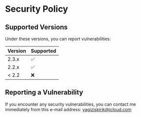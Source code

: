 # Security Policy

## Supported Versions

Under these versions, you can report vulnerabilities:

| Version | Supported          |
| ------- | ------------------ |
| 2.3.x   | :white_check_mark: |
| 2.2.x   | :white_check_mark: |
| < 2.2   | :x:                |

## Reporting a Vulnerability

If you encounter any security vulnerabilities, you can contact me immediately from this e-mail address: yagiziskirik@icloud.com
